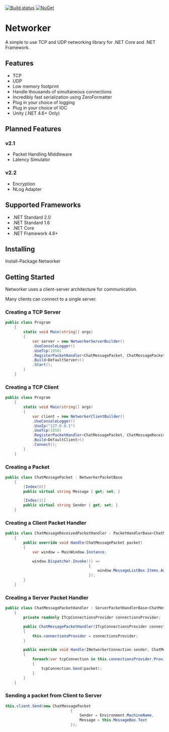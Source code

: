 [![Build status](https://ci.appveyor.com/api/projects/status/k2yi64f298bgjxra?svg=true)](https://ci.appveyor.com/project/MarkioE/networker)
[![NuGet](https://img.shields.io/nuget/v/networker.svg)](https://www.nuget.org/packages/Networker/)

# Networker
A simple to use TCP and UDP networking library for .NET Core and .NET Framework.

## Features
* TCP
* UDP
* Low memory footprint
* Handle thousands of simultaneous connections
* Incredibly fast serialization using ZeroFormatter
* Plug in your choice of logging
* Plug in your choice of IOC
* Unity (.NET 4.6+ Only)

## Planned Features 
### v2.1
* Packet Handling Middleware
* Latency Simulator

### v2.2
* Encryption
* NLog Adapter

## Supported Frameworks
* .NET Standard 2.0
* .NET Standard 1.6
* .NET Core
* .NET Framework 4.6+

## Installing
Install-Package Networker

## Getting Started

Networker uses a client-server architecture for communication.

Many clients can connect to a single server.

### Creating a TCP Server
```csharp
public class Program
    {
        static void Main(string[] args)
        {
            var server = new NetworkerServerBuilder()
            .UseConsoleLogger()
            .UseTcp(1050)
            .RegisterPacketHandler<ChatMessagePacket, ChatMessagePacketHandler>()
            .Build<DefaultServer>()
            .Start();
        }
    }
```

### Creating a TCP Client
```csharp
public class Program
    {
        static void Main(string[] args)
        {
            var client = new NetworkerClientBuilder()
            .UseConsoleLogger()
            .UseIp("127.0.0.1")
            .UseTcp(1050)
            .RegisterPacketHandler<ChatMessagePacket, ChatMessageReceivedPacketHandler>()
            .Build<DefaultClient>()
            .Connect();
        }
    }
```

### Creating a Packet
```csharp
public class ChatMessagePacket : NetworkerPacketBase
    {
        [Index(0)]
        public virtual string Message { get; set; }

        [Index(1)]
        public virtual string Sender { get; set; }
    }
```

### Creating a Client Packet Handler
```csharp
public class ChatMessageReceivedPacketHandler : PacketHandlerBase<ChatMessagePacket>
    {
        public override void Handle(ChatMessagePacket packet)
        {
            var window = MainWindow.Instance;

            window.Dispatcher.Invoke(() =>
                                     {
                                         window.MessageListBox.Items.Add($"{packet.Sender}: {packet.Message}");
                                     });
        }
    }
```

### Creating a Server Packet Handler
```csharp
public class ChatMessagePacketHandler : ServerPacketHandlerBase<ChatMessagePacket>
    {
        private readonly ITcpConnectionsProvider connectionsProvider;

        public ChatMessagePacketHandler(ITcpConnectionsProvider connectionsProvider)
        {
            this.connectionsProvider = connectionsProvider;
        }

        public override void Handle(INetworkerConnection sender, ChatMessagePacket packet)
        {
            foreach(var tcpConnection in this.connectionsProvider.Provide())
            {
                tcpConnection.Send(packet);
            }
        }
    }
```

### Sending a packet from Client to Server
```csharp
this.client.Send(new ChatMessagePacket
                             {
                                 Sender = Environment.MachineName,
                                 Message = this.MessageBox.Text
                             });
```
